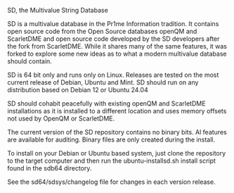 SD, the Multivalue String Database

SD is a multivalue database in the Pr1me Information tradition.  It contains open source code
from the Open Source databases openQM and ScarletDME and open source code developed by the
SD developers after the fork from ScarletDME.  While it shares many of the same features,
it was forked to explore some new ideas as to what a modern multivalue database should contain.

SD is 64 bit only and runs only on Linux.  Releases are tested on the most current release
of Debian, Ubuntu and Mint.  SD should run on any distribution based on Debian 12 
or Ubuntu 24.04

SD should cohabit peacefully with existing openQM and ScarletDME installations as
it is installed to a different location and uses memory offsets not used by OpenQM or ScarletDME.

The current version of the SD repository contains no binary bits.  Al features are available
for auditing.  Binary files are only created during the install.

To install on your Debian or Ubuntu based system, just clone the repository to the target computer
and then run the ubuntu-installsd.sh install script found in the sdb64 directory.

See the sd64/sdsys/changelog file for changes in each version release.
